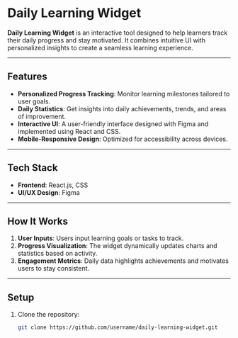 # Daily Learning Widget  

**Daily Learning Widget** is an interactive tool designed to help learners track their daily progress and stay motivated. It combines intuitive UI with personalized insights to create a seamless learning experience.

---

## Features  

- **Personalized Progress Tracking**: Monitor learning milestones tailored to user goals.  
- **Daily Statistics**: Get insights into daily achievements, trends, and areas of improvement.  
- **Interactive UI**: A user-friendly interface designed with Figma and implemented using React and CSS.  
- **Mobile-Responsive Design**: Optimized for accessibility across devices.  

---

## Tech Stack  

- **Frontend**: React.js, CSS  
- **UI/UX Design**: Figma  

---

## How It Works  

1. **User Inputs**: Users input learning goals or tasks to track.  
2. **Progress Visualization**: The widget dynamically updates charts and statistics based on activity.  
3. **Engagement Metrics**: Daily data highlights achievements and motivates users to stay consistent.  

---

## Setup  

1. Clone the repository:  
   ```bash
   git clone https://github.com/username/daily-learning-widget.git
